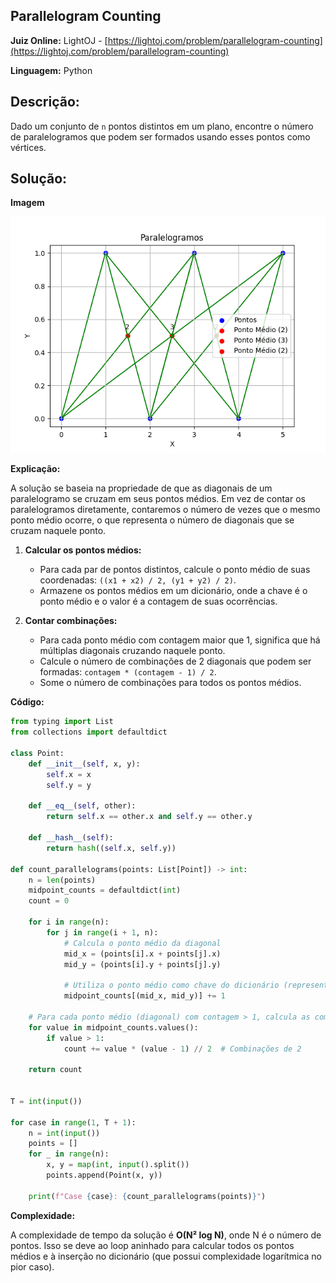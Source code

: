 ## Parallelogram Counting

**Juiz Online:** LightOJ - [https://lightoj.com/problem/parallelogram-counting](https://lightoj.com/problem/parallelogram-counting)

**Linguagem:** Python

## Descrição:

Dado um conjunto de `n` pontos distintos em um plano, encontre o número de paralelogramos que podem ser formados usando esses pontos como vértices.

## Solução:

**Imagem**

![image](example.png)


**Explicação:**

A solução se baseia na propriedade de que as diagonais de um paralelogramo se cruzam em seus pontos médios. Em vez de contar os paralelogramos diretamente, contaremos o número de vezes que o mesmo ponto médio ocorre, o que representa o número de diagonais que se cruzam naquele ponto.

1. **Calcular os pontos médios:**
   - Para cada par de pontos distintos, calcule o ponto médio de suas coordenadas: `((x1 + x2) / 2, (y1 + y2) / 2)`.
   - Armazene os pontos médios em um dicionário, onde a chave é o ponto médio e o valor é a contagem de suas ocorrências.

2. **Contar combinações:**
   - Para cada ponto médio com contagem maior que 1, significa que há múltiplas diagonais cruzando naquele ponto.
   - Calcule o número de combinações de 2 diagonais que podem ser formadas: `contagem * (contagem - 1) / 2`.
   - Some o número de combinações para todos os pontos médios.

**Código:**

```python
from typing import List
from collections import defaultdict

class Point:
    def __init__(self, x, y):
        self.x = x
        self.y = y

    def __eq__(self, other):
        return self.x == other.x and self.y == other.y

    def __hash__(self):
        return hash((self.x, self.y))

def count_parallelograms(points: List[Point]) -> int:
    n = len(points)
    midpoint_counts = defaultdict(int)
    count = 0

    for i in range(n):
        for j in range(i + 1, n):
            # Calcula o ponto médio da diagonal
            mid_x = (points[i].x + points[j].x) 
            mid_y = (points[i].y + points[j].y) 

            # Utiliza o ponto médio como chave do dicionário (representando a diagonal)
            midpoint_counts[(mid_x, mid_y)] += 1

    # Para cada ponto médio (diagonal) com contagem > 1, calcula as combinações
    for value in midpoint_counts.values():
        if value > 1:
            count += value * (value - 1) // 2  # Combinações de 2

    return count


T = int(input())

for case in range(1, T + 1):
    n = int(input())
    points = []
    for _ in range(n):
        x, y = map(int, input().split())
        points.append(Point(x, y))

    print(f"Case {case}: {count_parallelograms(points)}")
```

**Complexidade:**

A complexidade de tempo da solução é **O(N² log N)**, onde N é o número de pontos. Isso se deve ao loop aninhado para calcular todos os pontos médios e à inserção no dicionário (que possui complexidade logarítmica no pior caso).
